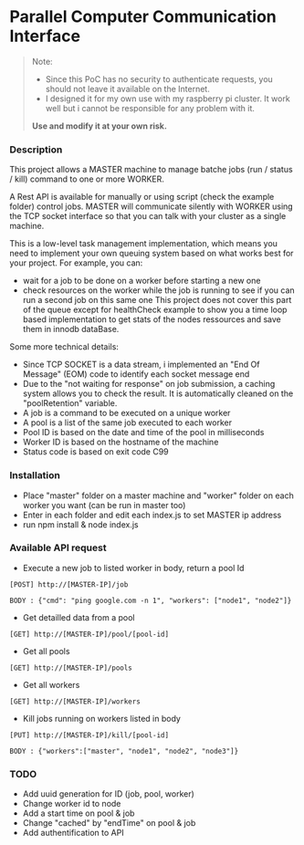 # Parallel Computer Communication Interface

> Note:
> - Since this PoC has no security to authenticate requests, you should not leave it available on the Internet.
> - I designed it for my own use with my raspberry pi cluster. It work well but i cannot be responsible for any problem with it.
> 
> **Use and modify it at your own risk.**

### Description

This project allows a MASTER machine to manage batche jobs (run / status / kill) command to one or more WORKER.

A Rest API is available for manually or using script (check the example folder) control jobs.
MASTER will communicate silently with WORKER using the TCP socket interface so that you can talk with your cluster as a single machine.

This is a low-level task management implementation, which means you need to implement your own queuing system based on what works best for your project. For example, you can:
- wait for a job to be done on a worker before starting a new one
- check resources on the worker while the job is running to see if you can run a second job on this same one
This project does not cover this part of the queue except for healthCheck example to show you a time loop based implementation to get stats of the nodes ressources and save them in innodb dataBase.

Some more technical details:

- Since TCP SOCKET is a data stream, i implemented an "End Of Message" (EOM) code to identify each socket message end
- Due to the "not waiting for response" on job submission, a caching system allows you to check the result. It is automatically cleaned on the "poolRetention" variable.
- A job is a command to be executed on a unique worker
- A pool is a list of the same job executed to each worker
- Pool ID is based on the date and time of the pool in milliseconds
- Worker ID is based on the hostname of the machine
- Status code is based on exit code C99

### Installation
- Place "master" folder on a master machine and "worker" folder on each worker you want (can be run in master too)
- Enter in each folder and edit each index.js to set MASTER ip address
- run npm install & node index.js


### Available API request

- Execute a new job to listed worker in body, return a pool Id
```
[POST] http://[MASTER-IP]/job 

BODY : {"cmd": "ping google.com -n 1", "workers": ["node1", "node2"]}
```
- Get detailled data from a pool
```
[GET] http://[MASTER-IP]/pool/[pool-id]
```
- Get all pools
```
[GET] http://[MASTER-IP]/pools
```
- Get all workers
```
[GET] http://[MASTER-IP]/workers
```
- Kill jobs running on workers listed in body
```
[PUT] http://[MASTER-IP]/kill/[pool-id]

BODY : {"workers":["master", "node1", "node2", "node3"]}
```

### TODO

- Add uuid generation for ID (job, pool, worker) 
- Change worker id to node
- Add a start time on pool & job
- Change "cached" by "endTime" on pool & job
- Add authentification to API
